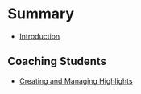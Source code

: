 # Summary

* [Introduction](README.md)

## Coaching Students

* [Creating and Managing Highlights](../docs/CoachingStudents/2018-05-11-Creating-and-Managing-Highlights.md)



